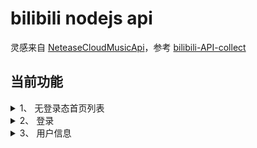 # bilibili nodejs api

灵感来自 [NeteaseCloudMusicApi](https://github.com/Binaryify/NeteaseCloudMusicApi)，参考 [bilibili-API-collect](https://github.com/SocialSisterYi/bilibili-API-collect)

## 当前功能

<details>
<summary> 1、 无登录态首页列表</summary>

| url    | `/visit/getList` |
| ------ | ---------------- |
| method | `get`            |

| requestParams |                      |
| ------------- | -------------------- |
| platform      | `"mobile"` / `"web"` |

返回参数自己看吧。

</details>

<details>
<summary> 2、 登录</summary>

[登录相关接口和步骤](./notes/login.md)

</details>

<details>
<summary> 3、 用户信息</summary>

[用户信息](./notes/userinfo.md)

</details>
